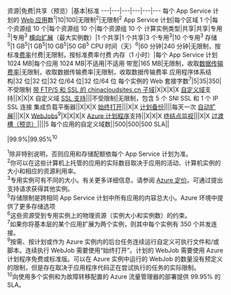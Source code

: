 <!-- Remove App Service Plan -->
资源|免费|共享（预览）|基本|标准
---|---|---|---|---|---
每个 App Service 计划的 [Web 应用](/home/features/web-site/)数<sup>1</sup>|10|100|无限制<sup>2</sup>|无限制<sup>2</sup>
App Service 计划|每个区域 1 个|每个资源组 10 个|每个资源组 10 个|每个资源组 10 个
计算实例类型|共享|共享|专用<sup>3</sup>|专用<sup>3</sup>
[横向扩展](/documentation/articles/web-sites-scale/)（最大实例数）|1 个共享|1 个共享|3 个专用<sup>3</sup>|10 个专用<sup>3</sup>
存储<sup>5</sup>|1 GB<sup>5</sup>|1 GB<sup>5</sup>|10 GB<sup>5</sup>|50 GB<sup>5</sup>
CPU 时间（天）<sup>6</sup>|60 分钟|240 分钟|无限制，按标准[费率](/pricing/details/web-site/)</a>付费|无限制，按标准费率付费
内存（1 小时）|每个 App Service 计划 1024 MB|每个应用 1024 MB|不适用|不适用
带宽|165 MB|无限制，收取[数据传输费率](/pricing/details/data-transfer/)|无限制，收取数据传输费率|无限制，收取数据传输费率
应用程序体系结构|32 位|32 位|32 位/64 位|32 位/64 位
每个实例的 Web 套接字数<sup>7</sup>|5|35|350|不受限制
[带 FTP/S 和 SSL 的 chinacloudsites.cn 子域](/documentation/articles/web-sites-configure-ssl-certificate/)|X|X|X|X
[自定义域](/documentation/articles/web-sites-custom-domain-name/)支持||X|X|X
自定义域 [SSL 支持](/documentation/articles/web-sites-configure-ssl-certificate/)|||不受限制|无限制，包含 5 个 SNI SSL 和 1 个 IP SSL 连接
集成负载平衡器||X|X|X
[始终打开](/documentation/articles/web-sites-configure/)|||X|X
[计划备份](/documentation/articles/web-sites-backup/)||||每天一次
[自动扩展](/documentation/articles/web-sites-scale/)|||X|X
[WebJobs](/documentation/articles/web-sites-create-web-jobs/)<sup>9</sup>|X|X|X|X
[Azure 计划程序](/home/features/scheduler/)支持||X|X|X
[终结点监视](/documentation/articles/web-sites-monitor/)|||X|X
[过渡槽（预览）](/documentation/articles/web-sites-staged-publishing/)||||5
每个应用的自定义域数</a>||500|500|500
SLA||<p> |99\.9%|99\.95%<sup>10</sup>

<sup>1</sup>除非特别说明，否则应用和存储配额依每个 App Service 计划为准。  
<sup>2</sup>你可以在这些计算机上托管的应用的实际数目取决于应用的活动、计算机实例的大小和相应的资源利用率。  
<sup>3</sup>专用实例可有不同的大小。有关更多详细信息，请参阅 [Azure 定价](/pricing/details/data-transfer/pricing/details/app-service/)。可通过提出支持请求获得其他实例。  
<sup>5</sup>存储限制是跨相同 App Service 计划中所有应用的内容总大小。Azure 环境中提供了更多存储选项  
<sup>6</sup>这些资源受到专用实例上的物理资源（实例大小和实例数）的约束。  
<sup>7</sup>如果你将基本层的某个应用扩展为两个实例，则其中每个实例有 350 个并发连接。  
<sup>9</sup>按需、按计划或作为 Azure 实例内的后台任务连续运行自定义可执行文件和/或脚本。连续执行 WebJob 需要使用“始终打开”。计划的 WebJob 需要使用 Azure 计划程序免费或标准版。可以在 Azure 实例中运行的 WebJob 的数量没有预定义的限制，但是存在取决于应用程序代码正在尝试执行的任务的实际限制。  
<sup>10</sup>向使用多个实例和为故障转移配置的 Azure 流量管理器的部署提供 99.95% 的 SLA。

<!---HONumber=Mooncake_0815_2016-->